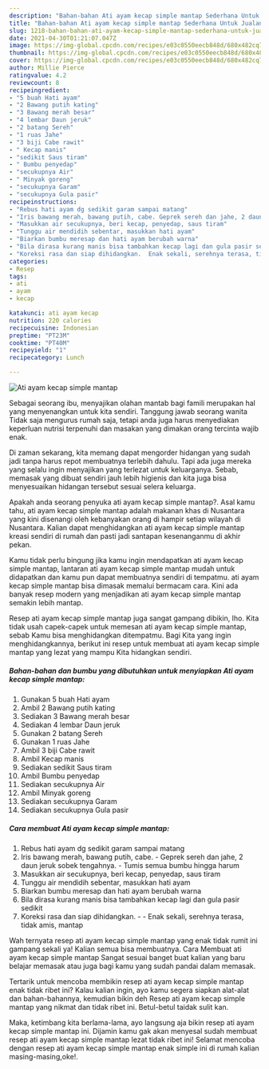 ```yaml
---
description: "Bahan-bahan Ati ayam kecap simple mantap Sederhana Untuk Jualan"
title: "Bahan-bahan Ati ayam kecap simple mantap Sederhana Untuk Jualan"
slug: 1218-bahan-bahan-ati-ayam-kecap-simple-mantap-sederhana-untuk-jualan
date: 2021-04-30T01:21:07.047Z
image: https://img-global.cpcdn.com/recipes/e03c0550eecb848d/680x482cq70/ati-ayam-kecap-simple-mantap-foto-resep-utama.jpg
thumbnail: https://img-global.cpcdn.com/recipes/e03c0550eecb848d/680x482cq70/ati-ayam-kecap-simple-mantap-foto-resep-utama.jpg
cover: https://img-global.cpcdn.com/recipes/e03c0550eecb848d/680x482cq70/ati-ayam-kecap-simple-mantap-foto-resep-utama.jpg
author: Millie Pierce
ratingvalue: 4.2
reviewcount: 8
recipeingredient:
- "5 buah Hati ayam"
- "2 Bawang putih kating"
- "3 Bawang merah besar"
- "4 lembar Daun jeruk"
- "2 batang Sereh"
- "1 ruas Jahe"
- "3 biji Cabe rawit"
- " Kecap manis"
- "sedikit Saus tiram"
- " Bumbu penyedap"
- "secukupnya Air"
- " Minyak goreng"
- "secukupnya Garam"
- "secukupnya Gula pasir"
recipeinstructions:
- "Rebus hati ayam dg sedikit garam sampai matang"
- "Iris bawang merah, bawang putih, cabe. Geprek sereh dan jahe, 2 daun jeruk sobek tengahnya. Tumis semua bumbu hingga harum"
- "Masukkan air secukupnya, beri kecap, penyedap, saus tiram"
- "Tunggu air mendidih sebentar, masukkan hati ayam"
- "Biarkan bumbu meresap dan hati ayam berubah warna"
- "Bila dirasa kurang manis bisa tambahkan kecap lagi dan gula pasir sedikit"
- "Koreksi rasa dan siap dihidangkan.  Enak sekali, serehnya terasa, tidak amis, mantap"
categories:
- Resep
tags:
- ati
- ayam
- kecap

katakunci: ati ayam kecap 
nutrition: 220 calories
recipecuisine: Indonesian
preptime: "PT23M"
cooktime: "PT40M"
recipeyield: "1"
recipecategory: Lunch

---
```



![Ati ayam kecap simple mantap](https://img-global.cpcdn.com/recipes/e03c0550eecb848d/680x482cq70/ati-ayam-kecap-simple-mantap-foto-resep-utama.jpg)

Sebagai seorang ibu, menyajikan olahan mantab bagi famili merupakan hal yang menyenangkan untuk kita sendiri. Tanggung jawab seorang  wanita Tidak saja mengurus rumah saja, tetapi anda juga harus menyediakan keperluan nutrisi terpenuhi dan masakan yang dimakan orang tercinta wajib enak.

Di zaman  sekarang, kita memang dapat mengorder hidangan yang sudah jadi tanpa harus repot membuatnya terlebih dahulu. Tapi ada juga mereka yang selalu ingin menyajikan yang terlezat untuk keluarganya. Sebab, memasak yang dibuat sendiri jauh lebih higienis dan kita juga bisa menyesuaikan hidangan tersebut sesuai selera keluarga. 



Apakah anda seorang penyuka ati ayam kecap simple mantap?. Asal kamu tahu, ati ayam kecap simple mantap adalah makanan khas di Nusantara yang kini disenangi oleh kebanyakan orang di hampir setiap wilayah di Nusantara. Kalian dapat menghidangkan ati ayam kecap simple mantap kreasi sendiri di rumah dan pasti jadi santapan kesenanganmu di akhir pekan.

Kamu tidak perlu bingung jika kamu ingin mendapatkan ati ayam kecap simple mantap, lantaran ati ayam kecap simple mantap mudah untuk didapatkan dan kamu pun dapat membuatnya sendiri di tempatmu. ati ayam kecap simple mantap bisa dimasak memalui bermacam cara. Kini ada banyak resep modern yang menjadikan ati ayam kecap simple mantap semakin lebih mantap.

Resep ati ayam kecap simple mantap juga sangat gampang dibikin, lho. Kita tidak usah capek-capek untuk memesan ati ayam kecap simple mantap, sebab Kamu bisa menghidangkan ditempatmu. Bagi Kita yang ingin menghidangkannya, berikut ini resep untuk membuat ati ayam kecap simple mantap yang lezat yang mampu Kita hidangkan sendiri.

<!--inarticleads1-->

##### Bahan-bahan dan bumbu yang dibutuhkan untuk menyiapkan Ati ayam kecap simple mantap:

1. Gunakan 5 buah Hati ayam
1. Ambil 2 Bawang putih kating
1. Sediakan 3 Bawang merah besar
1. Sediakan 4 lembar Daun jeruk
1. Gunakan 2 batang Sereh
1. Gunakan 1 ruas Jahe
1. Ambil 3 biji Cabe rawit
1. Ambil  Kecap manis
1. Sediakan sedikit Saus tiram
1. Ambil  Bumbu penyedap
1. Sediakan secukupnya Air
1. Ambil  Minyak goreng
1. Sediakan secukupnya Garam
1. Sediakan secukupnya Gula pasir




<!--inarticleads2-->

##### Cara membuat Ati ayam kecap simple mantap:

1. Rebus hati ayam dg sedikit garam sampai matang
1. Iris bawang merah, bawang putih, cabe. - Geprek sereh dan jahe, 2 daun jeruk sobek tengahnya. - Tumis semua bumbu hingga harum
1. Masukkan air secukupnya, beri kecap, penyedap, saus tiram
1. Tunggu air mendidih sebentar, masukkan hati ayam
1. Biarkan bumbu meresap dan hati ayam berubah warna
1. Bila dirasa kurang manis bisa tambahkan kecap lagi dan gula pasir sedikit
1. Koreksi rasa dan siap dihidangkan. -  - Enak sekali, serehnya terasa, tidak amis, mantap




Wah ternyata resep ati ayam kecap simple mantap yang enak tidak rumit ini gampang sekali ya! Kalian semua bisa membuatnya. Cara Membuat ati ayam kecap simple mantap Sangat sesuai banget buat kalian yang baru belajar memasak atau juga bagi kamu yang sudah pandai dalam memasak.

Tertarik untuk mencoba membikin resep ati ayam kecap simple mantap enak tidak ribet ini? Kalau kalian ingin, ayo kamu segera siapkan alat-alat dan bahan-bahannya, kemudian bikin deh Resep ati ayam kecap simple mantap yang nikmat dan tidak ribet ini. Betul-betul taidak sulit kan. 

Maka, ketimbang kita berlama-lama, ayo langsung aja bikin resep ati ayam kecap simple mantap ini. Dijamin kamu gak akan menyesal sudah membuat resep ati ayam kecap simple mantap lezat tidak ribet ini! Selamat mencoba dengan resep ati ayam kecap simple mantap enak simple ini di rumah kalian masing-masing,oke!.

